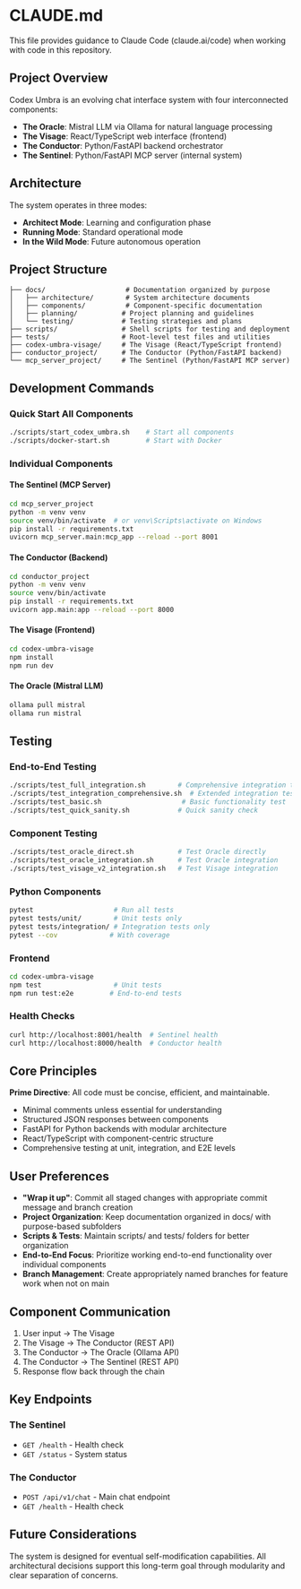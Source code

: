 # CLAUDE.md

This file provides guidance to Claude Code (claude.ai/code) when working with code in this repository.

## Project Overview

Codex Umbra is an evolving chat interface system with four interconnected components:
- **The Oracle**: Mistral LLM via Ollama for natural language processing
- **The Visage**: React/TypeScript web interface (frontend)
- **The Conductor**: Python/FastAPI backend orchestrator
- **The Sentinel**: Python/FastAPI MCP server (internal system)

## Architecture

The system operates in three modes:
- **Architect Mode**: Learning and configuration phase
- **Running Mode**: Standard operational mode
- **In the Wild Mode**: Future autonomous operation

## Project Structure

```
├── docs/                    # Documentation organized by purpose
│   ├── architecture/        # System architecture documents
│   ├── components/          # Component-specific documentation
│   ├── planning/           # Project planning and guidelines
│   └── testing/            # Testing strategies and plans
├── scripts/                # Shell scripts for testing and deployment
├── tests/                  # Root-level test files and utilities
├── codex-umbra-visage/     # The Visage (React/TypeScript frontend)
├── conductor_project/      # The Conductor (Python/FastAPI backend)
└── mcp_server_project/     # The Sentinel (Python/FastAPI MCP server)
```

## Development Commands

### Quick Start All Components
```bash
./scripts/start_codex_umbra.sh    # Start all components
./scripts/docker-start.sh         # Start with Docker
```

### Individual Components

#### The Sentinel (MCP Server)
```bash
cd mcp_server_project
python -m venv venv
source venv/bin/activate  # or venv\Scripts\activate on Windows
pip install -r requirements.txt
uvicorn mcp_server.main:mcp_app --reload --port 8001
```

#### The Conductor (Backend)
```bash
cd conductor_project
python -m venv venv
source venv/bin/activate
pip install -r requirements.txt
uvicorn app.main:app --reload --port 8000
```

#### The Visage (Frontend)
```bash
cd codex-umbra-visage
npm install
npm run dev
```

#### The Oracle (Mistral LLM)
```bash
ollama pull mistral
ollama run mistral
```

## Testing

### End-to-End Testing
```bash
./scripts/test_full_integration.sh        # Comprehensive integration test
./scripts/test_integration_comprehensive.sh  # Extended integration test
./scripts/test_basic.sh                    # Basic functionality test
./scripts/test_quick_sanity.sh            # Quick sanity check
```

### Component Testing
```bash
./scripts/test_oracle_direct.sh           # Test Oracle directly
./scripts/test_oracle_integration.sh      # Test Oracle integration
./scripts/test_visage_v2_integration.sh   # Test Visage integration
```

### Python Components
```bash
pytest                    # Run all tests
pytest tests/unit/        # Unit tests only
pytest tests/integration/ # Integration tests only
pytest --cov             # With coverage
```

### Frontend
```bash
cd codex-umbra-visage
npm test                  # Unit tests
npm run test:e2e         # End-to-end tests
```

### Health Checks
```bash
curl http://localhost:8001/health  # Sentinel health
curl http://localhost:8000/health  # Conductor health
```

## Core Principles

**Prime Directive**: All code must be concise, efficient, and maintainable.

- Minimal comments unless essential for understanding
- Structured JSON responses between components
- FastAPI for Python backends with modular architecture
- React/TypeScript with component-centric structure
- Comprehensive testing at unit, integration, and E2E levels

## User Preferences

- **"Wrap it up"**: Commit all staged changes with appropriate commit message and branch creation
- **Project Organization**: Keep documentation organized in docs/ with purpose-based subfolders
- **Scripts & Tests**: Maintain scripts/ and tests/ folders for better organization
- **End-to-End Focus**: Prioritize working end-to-end functionality over individual components
- **Branch Management**: Create appropriately named branches for feature work when not on main

## Component Communication

1. User input → The Visage
2. The Visage → The Conductor (REST API)
3. The Conductor → The Oracle (Ollama API)
4. The Conductor → The Sentinel (REST API)
5. Response flow back through the chain

## Key Endpoints

### The Sentinel
- `GET /health` - Health check
- `GET /status` - System status

### The Conductor
- `POST /api/v1/chat` - Main chat endpoint
- `GET /health` - Health check

## Future Considerations

The system is designed for eventual self-modification capabilities. All architectural decisions support this long-term goal through modularity and clear separation of concerns.